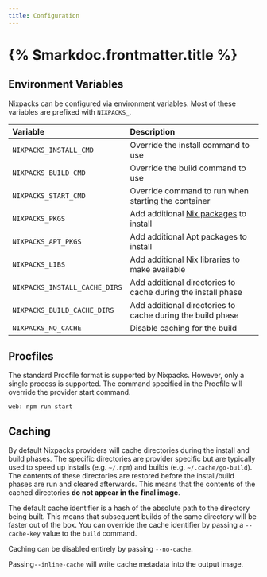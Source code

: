 ```yaml
---
title: Configuration
---
```


# {% $markdoc.frontmatter.title %}

## Environment Variables

Nixpacks can be configured via environment variables. Most of these variables are prefixed with `NIXPACKS_`.

| Variable                      | Description                                                                                  |
| :---------------------------- | :------------------------------------------------------------------------------------------- |
| `NIXPACKS_INSTALL_CMD`        | Override the install command to use                                                          |
| `NIXPACKS_BUILD_CMD`          | Override the build command to use                                                            |
| `NIXPACKS_START_CMD`          | Override command to run when starting the container                                          |
| `NIXPACKS_PKGS`               | Add additional [Nix packages](https://search.nixos.org/packages?channel=unstable) to install |
| `NIXPACKS_APT_PKGS`           | Add additional Apt packages to install                                                       |
| `NIXPACKS_LIBS`               | Add additional Nix libraries to make available                                               |
| `NIXPACKS_INSTALL_CACHE_DIRS` | Add additional directories to cache during the install phase                                 |
| `NIXPACKS_BUILD_CACHE_DIRS`   | Add additional directories to cache during the build phase                                   |
| `NIXPACKS_NO_CACHE`           | Disable caching for the build                                                                |

## Procfiles

The standard Procfile format is supported by Nixpacks. However, only a single process is supported. The command specified in the Procfile will override the provider start command.

```
web: npm run start
```

## Caching

By default Nixpacks providers will cache directories during the install and build phases. The specific directories are provider specific but are typically used to speed up installs (e.g. `~/.npm`) and builds (e.g. `~/.cache/go-build`). The contents of these directories are restored before the install/build phases are run and cleared afterwards. This means that the contents of the cached directories **do not appear in the final image**.

The default cache identifier is a hash of the absolute path to the directory being built. This means that subsequent builds of the same directory will be faster out of the box. You can override the cache identifier by passing a `--cache-key` value to the `build` command.

Caching can be disabled entirely by passing `--no-cache`.

Passing`--inline-cache` will write cache metadata into the output image.
